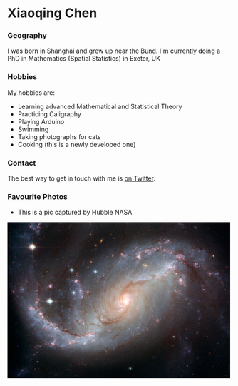 # Xiaoqing Chen

### Geography

I was born in Shanghai and grew up near the Bund. 
I'm currently doing a PhD in Mathematics (Spatial Statistics) in Exeter, UK


### Hobbies

My hobbies are:

- Learning advanced Mathematical and Statistical Theory
- Practicing Caligraphy
- Playing Arduino
- Swimming
- Taking photographs for cats
- Cooking (this is a newly developed one) 


### Contact

The best way to get in touch with me is [on Twitter](https://twitter.com/xiaoqingchen).



### Favourite Photos 

- This is a pic captured by Hubble NASA
<img src="https://github.com/xc308/coursera-bash-learn/blob/update-readme/images/xlarge_web.jpg" width="500" height="350">

